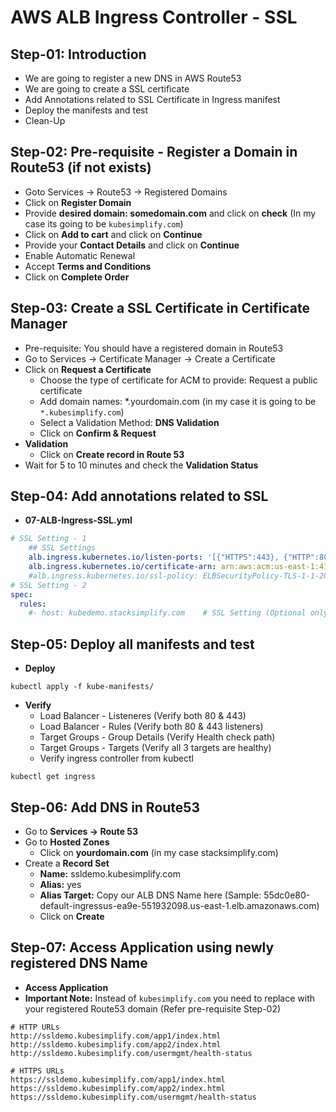 # AWS ALB Ingress Controller - SSL 

## Step-01: Introduction
- We are going to register a new DNS in AWS Route53
- We are going to create a SSL certificate 
- Add Annotations related to SSL Certificate in Ingress manifest
- Deploy the manifests and test
- Clean-Up

## Step-02: Pre-requisite - Register a Domain in Route53 (if not exists)
- Goto Services -> Route53 -> Registered Domains
- Click on **Register Domain**
- Provide **desired domain: somedomain.com** and click on **check** (In my case its going to be `kubesimplify.com`)
- Click on **Add to cart** and click on **Continue**
- Provide your **Contact Details** and click on **Continue**
- Enable Automatic Renewal
- Accept **Terms and Conditions**
- Click on **Complete Order**

## Step-03: Create a SSL Certificate in Certificate Manager
- Pre-requisite: You should have a registered domain in Route53 
- Go to Services -> Certificate Manager -> Create a Certificate
- Click on **Request a Certificate**
  - Choose the type of certificate for ACM to provide: Request a public certificate
  - Add domain names: *.yourdomain.com (in my case it is going to be `*.kubesimplify.com`)
  - Select a Validation Method: **DNS Validation**
  - Click on **Confirm & Request**    
- **Validation**
  - Click on **Create record in Route 53**  
- Wait for 5 to 10 minutes and check the **Validation Status**  

## Step-04: Add annotations related to SSL
- **07-ALB-Ingress-SSL.yml**
```yml
# SSL Setting - 1
    ## SSL Settings
    alb.ingress.kubernetes.io/listen-ports: '[{"HTTPS":443}, {"HTTP":80}]'
    alb.ingress.kubernetes.io/certificate-arn: arn:aws:acm:us-east-1:411686525067:certificate/8adf7812-a1af-4eae-af1b-ea425a238a67
    #alb.ingress.kubernetes.io/ssl-policy: ELBSecurityPolicy-TLS-1-1-2017-01 #Optional (Picks default if not used)    
# SSL Setting - 2
spec:
  rules:
    #- host: kubedemo.stacksimplify.com    # SSL Setting (Optional only if we are not using certificate-arn annotation)
```
## Step-05: Deploy all manifests and test
- **Deploy**
```
kubectl apply -f kube-manifests/
```
- **Verify**
    - Load Balancer -  Listeneres (Verify both 80 & 443) 
    - Load Balancer - Rules (Verify both 80 & 443 listeners) 
    - Target Groups - Group Details (Verify Health check path)
    - Target Groups - Targets (Verify all 3 targets are healthy)
    - Verify ingress controller from kubectl
```
kubectl get ingress 
```
## Step-06: Add DNS in Route53   
- Go to **Services -> Route 53**
- Go to **Hosted Zones**
  - Click on **yourdomain.com** (in my case stacksimplify.com)
- Create a **Record Set**
  - **Name:** ssldemo.kubesimplify.com
  - **Alias:** yes
  - **Alias Target:** Copy our ALB DNS Name here (Sample: 55dc0e80-default-ingressus-ea9e-551932098.us-east-1.elb.amazonaws.com)
  - Click on **Create**
  
## Step-07: Access Application using newly registered DNS Name
- **Access Application**
- **Important Note:** Instead of `kubesimplify.com` you need to replace with your registered Route53 domain (Refer pre-requisite Step-02)
```
# HTTP URLs
http://ssldemo.kubesimplify.com/app1/index.html
http://ssldemo.kubesimplify.com/app2/index.html
http://ssldemo.kubesimplify.com/usermgmt/health-status

# HTTPS URLs
https://ssldemo.kubesimplify.com/app1/index.html
https://ssldemo.kubesimplify.com/app2/index.html
https://ssldemo.kubesimplify.com/usermgmt/health-status
```





